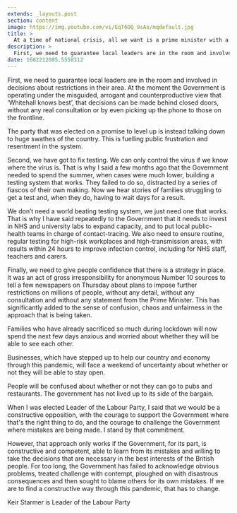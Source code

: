 ```yaml
--- 
extends: _layouts.post 
section: content 
image: https://img.youtube.com/vi/EqT6OQ_9sAo/mqdefault.jpg 
title: > 
  At a time of national crisis, all we want is a prime minister with a plan 
description: > 
  First, we need to guarantee local leaders are in the room and involved in decisions about restrictions in their area.The party that was elected on a promise to level up is instead talking down to huge swathes of the country.We can only control the virus if we know where the virus is.That is why I said a few months ago that the Government needed to spend the summer, when cases were much lower, building a testing system that works.We don’t need a world beating testing system, we just need one that works. 
date: 1602212085.5558312 
--- 
```

First, we need to guarantee local leaders are in the room and involved in decisions about restrictions in their area. At the moment the Government is operating under the misguided, arrogant and counterproductive view that ‘Whitehall knows best’, that decisions can be made behind closed doors, without any real consultation or by even picking up the phone to those on the frontline.

The party that was elected on a promise to level up is instead talking down to huge swathes of the country. This is fuelling public frustration and resentment in the system.

Second, we have got to fix testing. We can only control the virus if we know where the virus is. That is why I said a few months ago that the Government needed to spend the summer, when cases were much lower, building a testing system that works. They failed to do so, distracted by a series of fiascos of their own making. Now we hear stories of families struggling to get a test and, when they do, having to wait days for a result.

We don’t need a world beating testing system, we just need one that works. That is why I have said repeatedly to the Government that it needs to invest in NHS and university labs to expand capacity, and to put local public-health teams in charge of contact-tracing. We also need to ensure routine, regular testing for high-risk workplaces and high-transmission areas, with results within 24 hours to improve infection control, including for NHS staff, teachers and carers.

Finally, we need to give people confidence that there is a strategy in place. It was an act of gross irresponsibility for anonymous Number 10 sources to tell a few newspapers on Thursday about plans to impose further restrictions on millions of people, without any detail, without any consultation and without any statement from the Prime Minister. This has significantly added to the sense of confusion, chaos and unfairness in the approach that is being taken.

Families who have already sacrificed so much during lockdown will now spend the next few days anxious and worried about whether they will be able to see each other.

Businesses, which have stepped up to help our country and economy through this pandemic, will face a weekend of uncertainty about whether or not they will be able to stay open.

People will be confused about whether or not they can go to pubs and restaurants. The government has not lived up to its side of the bargain.

When I was elected Leader of the Labour Party, I said that we would be a constructive opposition, with the courage to support the Government where that's the right thing to do, and the courage to challenge the Government where mistakes are being made. I stand by that commitment.

However, that approach only works if the Government, for its part, is constructive and competent, able to learn from its mistakes and willing to take the decisions that are necessary in the best interests of the British people. For too long, the Government has failed to acknowledge obvious problems, treated challenge with contempt, ploughed on with disastrous consequences and then sought to blame others for its own mistakes. If we are to find a constructive way through this pandemic, that has to change.

Keir Starmer is Leader of the Labour Party